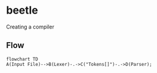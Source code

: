 # beetle
Creating a compiler 

## Flow
```mermaid
flowchart TD
A(Input File)-->B(Lexer)-.->C("Tokens[]")-.->D(Parser);
```
